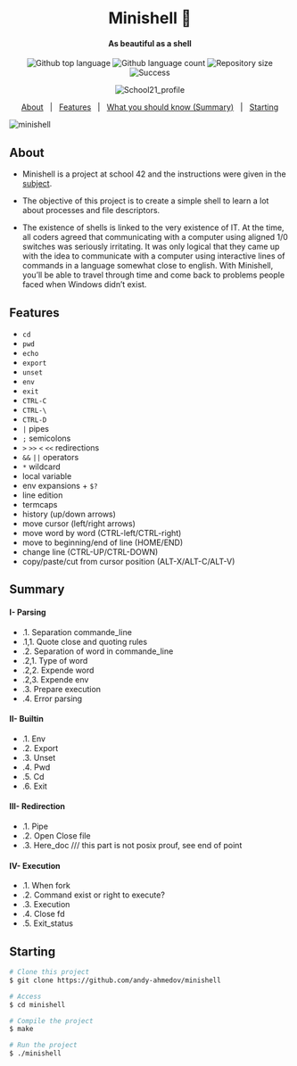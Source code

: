 <h1 align="center">Minishell 🐚</h1>
<h4 align="center">As beautiful as a shell </h4>

<p align="center">

 <img alt="Github top language" src="https://img.shields.io/badge/c-97.0%25-brightgreen">

  <img alt="Github language count" src="https://img.shields.io/badge/languages-2-brightgreen">

  <img alt="Repository size" src="https://img.shields.io/badge/repo%20size-1.4MB-brightgreen">

  <img alt="Success" src="https://img.shields.io/badge/success-101%25-brightgreen">
</p>

<p align="center">

 <img alt="School21_profile" src="https://badge42.vercel.app/api/v2/clfroilq2010708mcz522te2p/stats?cursusId=21&coalitionId=92">

</p>

<p align="center">
  <a href="#about">About</a> &#xa0; | &#xa0;
  <a href="#features">Features</a> &#xa0; | &#xa0;
  <a href="#summary">What you should know (Summary)</a> &#xa0; | &#xa0;
  <a href="#starting">Starting</a>
</p>

![minishell](https://i.imgur.com/z40TNtL.jpeg)

## About ##

- Minishell is a project at school 42 and the instructions were given in the [subject](https://github.com/andy-ahmedov/minishell/en.subject.pdf).

- The objective of this project is to create a simple shell to learn a lot about processes and file descriptors.

- The existence of shells is linked to the very existence of IT. At the time, all coders agreed that communicating with a computer using aligned 1/0 switches was seriously irritating. It was only logical that they came up with the idea to communicate with
a computer using interactive lines of commands in a language somewhat close to english.
With Minishell, you’ll be able to travel through time and come back to problems people faced when Windows didn’t exist.

## Features ##

- ``cd``
- ``pwd``
- ``echo``
- ``export``
- ``unset``
- ``env``
- ``exit``
- ``CTRL-C``
- ``CTRL-\``
- ``CTRL-D``
- ``|`` pipes
- ``;`` semicolons
- ``>`` ``>>`` ``<`` ``<<`` redirections
- ``&&`` ``||`` operators
- ``*`` wildcard
- local variable
- env expansions + ``$?``
- line edition
- termcaps
- history (up/down arrows)
- move cursor (left/right arrows)
- move word by word (CTRL-left/CTRL-right)
- move to beginning/end of line (HOME/END)
- change line (CTRL-UP/CTRL-DOWN)
- copy/paste/cut from cursor position (ALT-X/ALT-C/ALT-V)

## Summary ##
#### I- Parsing
- .1. Separation commande_line
- .1,1. Quote close and quoting rules
- .2. Separation of word in commande_line
- .2,1. Type of word
- .2,2. Expende word
- .2,3. Expende env
- .3. Prepare execution
- .4. Error parsing

#### II- Builtin
- .1. Env
- .2. Export
- .3. Unset
- .4. Pwd
- .5. Cd
- .6. Exit

#### III- Redirection
- .1. Pipe
- .2. Open Close file
- .3. Here_doc /// this part is not posix prouf, see end of point
 
#### IV- Execution
- .1. When fork
- .2. Command exist or right to execute?
- .3. Execution
- .4. Close fd
- .5. Exit_status

## Starting ##

```bash
# Clone this project
$ git clone https://github.com/andy-ahmedov/minishell

# Access
$ cd minishell

# Compile the project
$ make

# Run the project
$ ./minishell

```

